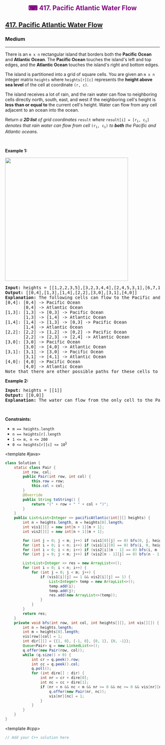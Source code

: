 <div align = "center">
<h style = "margin-bottom: 0px; margin-top: 0px; color : purple;" align = "center" class = "header">

## ⌨ 417. Pacific Atlantic Water Flow

</h>
</div>

<h2><a href="https://leetcode.com/problems/pacific-atlantic-water-flow" target = "_blank">417. Pacific Atlantic Water Flow</a></h2><h3>Medium</h3><hr><p>There is an <code>m x n</code> rectangular island that borders both the <strong>Pacific Ocean</strong> and <strong>Atlantic Ocean</strong>. The <strong>Pacific Ocean</strong> touches the island&#39;s left and top edges, and the <strong>Atlantic Ocean</strong> touches the island&#39;s right and bottom edges.</p>

<p>The island is partitioned into a grid of square cells. You are given an <code>m x n</code> integer matrix <code>heights</code> where <code>heights[r][c]</code> represents the <strong>height above sea level</strong> of the cell at coordinate <code>(r, c)</code>.</p>

<p>The island receives a lot of rain, and the rain water can flow to neighboring cells directly north, south, east, and west if the neighboring cell&#39;s height is <strong>less than or equal to</strong> the current cell&#39;s height. Water can flow from any cell adjacent to an ocean into the ocean.</p>

<p>Return <em>a <strong>2D list</strong> of grid coordinates </em><code>result</code><em> where </em><code>result[i] = [r<sub>i</sub>, c<sub>i</sub>]</code><em> denotes that rain water can flow from cell </em><code>(r<sub>i</sub>, c<sub>i</sub>)</code><em> to <strong>both</strong> the Pacific and Atlantic oceans</em>.</p>

<p>&nbsp;</p>
<p><strong class="example">Example 1:</strong></p>
<img alt="" src="https://assets.leetcode.com/uploads/2021/06/08/waterflow-grid.jpg" style="width: 400px; height: 400px;" />
<pre>
<strong>Input:</strong> heights = [[1,2,2,3,5],[3,2,3,4,4],[2,4,5,3,1],[6,7,1,4,5],[5,1,1,2,4]]
<strong>Output:</strong> [[0,4],[1,3],[1,4],[2,2],[3,0],[3,1],[4,0]]
<strong>Explanation:</strong> The following cells can flow to the Pacific and Atlantic oceans, as shown below:
[0,4]: [0,4] -&gt; Pacific Ocean 
&nbsp;      [0,4] -&gt; Atlantic Ocean
[1,3]: [1,3] -&gt; [0,3] -&gt; Pacific Ocean 
&nbsp;      [1,3] -&gt; [1,4] -&gt; Atlantic Ocean
[1,4]: [1,4] -&gt; [1,3] -&gt; [0,3] -&gt; Pacific Ocean 
&nbsp;      [1,4] -&gt; Atlantic Ocean
[2,2]: [2,2] -&gt; [1,2] -&gt; [0,2] -&gt; Pacific Ocean 
&nbsp;      [2,2] -&gt; [2,3] -&gt; [2,4] -&gt; Atlantic Ocean
[3,0]: [3,0] -&gt; Pacific Ocean 
&nbsp;      [3,0] -&gt; [4,0] -&gt; Atlantic Ocean
[3,1]: [3,1] -&gt; [3,0] -&gt; Pacific Ocean 
&nbsp;      [3,1] -&gt; [4,1] -&gt; Atlantic Ocean
[4,0]: [4,0] -&gt; Pacific Ocean 
       [4,0] -&gt; Atlantic Ocean
Note that there are other possible paths for these cells to flow to the Pacific and Atlantic oceans.
</pre>

<p><strong class="example">Example 2:</strong></p>

<pre>
<strong>Input:</strong> heights = [[1]]
<strong>Output:</strong> [[0,0]]
<strong>Explanation:</strong> The water can flow from the only cell to the Pacific and Atlantic oceans.
</pre>

<p>&nbsp;</p>
<p><strong>Constraints:</strong></p>

<ul>
	<li><code>m == heights.length</code></li>
	<li><code>n == heights[r].length</code></li>
	<li><code>1 &lt;= m, n &lt;= 200</code></li>
	<li><code>0 &lt;= heights[r][c] &lt;= 10<sup>5</sup></code></li>
</ul>

<CodeTabs :languages="[ { name: 'C++', slot: 'cpp' }, { name: 'Java', slot: 'java' } ]">

<template #java>

```java
class Solution {
    static class Pair {
        int row, col;
        public Pair(int row, int col) {
            this.row = row;
            this.col = col;
        }
        @Override
        public String toString() {
            return "(" + row + " " + col + ")";
        }
    }
    public List<List<Integer >> pacificAtlantic(int[][] heights) {
        int n = heights.length, m = heights[0].length;
        int vis1[][] = new int[n + 1][m + 1];
        int vis2[][] = new int[n + 1][m + 1];

        for (int j = 0; j < m; j++) if (vis1[0][j] == 0) bfs(0, j, heights, vis1);
        for (int i = 0; i < n; i++) if (vis1[i][0] == 0) bfs(i, 0, heights, vis1);
        for (int i = 0; i < n; i++) if (vis2[i][m - 1] == 0) bfs(i, m - 1, heights, vis2);
        for (int j = 0; j < m; j++) if (vis2[n - 1][j] == 0) bfs(n - 1, j, heights, vis2);

        List<List<Integer >> res = new ArrayList<>();
        for (int i = 0; i < n; i++) {
            for (int j = 0; j < m; j++) {
                if (vis1[i][j] == 1 && vis2[i][j] == 1) {
                    List<Integer> temp = new ArrayList<>();
                    temp.add(i);
                    temp.add(j);
                    res.add(new ArrayList<>(temp));
                }
            }
        }
        return res;
    }
    private void bfs(int row, int col, int heights[][], int vis[][]) {
        int n = heights.length;
        int m = heights[0].length;
        vis[row][col] = 1;
        int dir[][] = {{1, 0}, {-1, 0}, {0, 1}, {0, -1}};
        Queue<Pair> q = new LinkedList<>();
        q.offer(new Pair(row, col));
        while (q.size() > 0) {
            int cr = q.peek().row;
            int cc = q.peek().col;
            q.poll();
            for (int dire[] : dir) {
                int nr = cr + dire[0];
                int nc = cc + dire[1];
                if (nr < n && nc < m && nr >= 0 && nc >= 0 && vis[nr][nc] == 0 && heights[nr][nc] >= heights[cr][cc]) {
                    q.offer(new Pair(nr, nc));
                    vis[nr][nc] = 1;
                }
            }
        }
    }
}
```

</template>

<template #cpp>

```cpp
// Add your C++ solution here
```

</template>

</CodeTabs>
